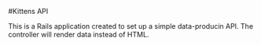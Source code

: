 #Kittens API 

This is a Rails application created to set up a simple data-producin API. The controller will render data instead of HTML.